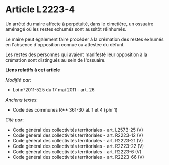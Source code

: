 # Article L2223-4

Un arrêté du maire affecte à perpétuité, dans le cimetière, un ossuaire aménagé où les restes exhumés sont aussitôt
réinhumés. 

Le maire peut également faire procéder à la crémation des restes exhumés en l'absence d'opposition connue ou attestée du
défunt. 

Les restes des personnes qui avaient manifesté leur opposition à la crémation sont distingués au sein de l'ossuaire.

**Liens relatifs à cet article**

_Modifié par_:

  - Loi n°2011-525 du 17 mai 2011 - art. 26

_Anciens textes_:

  - Code des communes R** 361-30 al. 1 et 4 (phr 1)

_Cité par_:

  - Code général des collectivités territoriales - art. L2573-25 (V)
  - Code général des collectivités territoriales - art. R2223-12 (V)
  - Code général des collectivités territoriales - art. R2223-21 (V)
  - Code général des collectivités territoriales - art. R2223-22 (V)
  - Code général des collectivités territoriales - art. R2223-6 (V)
  - Code général des collectivités territoriales - art. R2223-66 (V)
